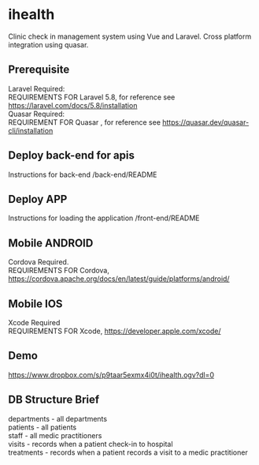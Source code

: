 # ihealth

Clinic check in management system using Vue and Laravel. Cross platform integration using quasar.

## Prerequisite

Laravel Required:<br/>
REQUIREMENTS FOR Laravel 5.8, for reference see https://laravel.com/docs/5.8/installation
<br/>Quasar Required:<br/>
REQUIREMENT FOR Quasar , for reference see https://quasar.dev/quasar-cli/installation

## Deploy back-end for apis

Instructions for back-end /back-end/README

## Deploy APP

Instructions for loading the application /front-end/README

## Mobile ANDROID

Cordova Required.<br/>
REQUIREMENTS FOR Cordova, https://cordova.apache.org/docs/en/latest/guide/platforms/android/

## Mobile IOS

Xcode Required<br/>
REQUIREMENTS FOR Xcode, https://developer.apple.com/xcode/

## Demo

https://www.dropbox.com/s/p9taar5exmx4i0t/ihealth.ogv?dl=0

## DB Structure Brief

departments - all departments<br/>
patients - all patients<br/>
staff - all medic practitioners<br/>
visits - records when a patient check-in to hospital<br/>
treatments - records when a patient records a visit to a medic practitioner

